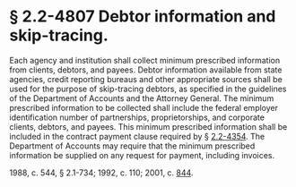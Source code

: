 # § 2.2-4807 Debtor information and skip-tracing.

<p>Each agency and institution shall collect minimum prescribed information from clients, debtors, and payees. Debtor information available from state agencies, credit reporting bureaus and other appropriate sources shall be used for the purpose of skip-tracing debtors, as specified in the guidelines of the Department of Accounts and the Attorney General. The minimum prescribed information to be collected shall include the federal employer identification number of partnerships, proprietorships, and corporate clients, debtors, and payees. This minimum prescribed information shall be included in the contract payment clause required by § <a href='http://law.lis.virginia.gov/vacode/2.2-4354/'>2.2-4354</a>. The Department of Accounts may require that the minimum prescribed information be supplied on any request for payment, including invoices.</p><p>1988, c. 544, § 2.1-734; 1992, c. 110; 2001, c. <a href='http://lis.virginia.gov/cgi-bin/legp604.exe?011+ful+CHAP0844'>844</a>.</p>